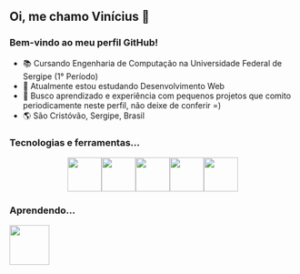 ## Oi, me chamo Vinícius 👋
### Bem-vindo ao meu perfil GitHub! 

- 📚 Cursando Engenharia de Computação na Universidade Federal de Sergipe (1° Período)
- 🌱 Atualmente estou estudando Desenvolvimento Web
- 🚀 Busco aprendizado e experiência com pequenos projetos que comito periodicamente neste perfil, não deixe de conferir =)
- 🌎 São Cristóvão, Sergipe, Brasil

### Tecnologias e ferramentas...

<div style="display: flex; justify-content: center; align-items: center">
  <img style="width: 60px;" src="https://cdn.jsdelivr.net/gh/devicons/devicon/icons/html5/html5-plain.svg" />
  <img style="width: 60px;" src="https://cdn.jsdelivr.net/gh/devicons/devicon/icons/css3/css3-plain.svg" />
  <img style="width: 60px;" src="https://cdn.jsdelivr.net/gh/devicons/devicon/icons/javascript/javascript-plain.svg" />
  <img style="width: 60px;" src="https://cdn.jsdelivr.net/gh/devicons/devicon/icons/typescript/typescript-plain.svg" />
  <img style="width: 60px;" src="https://cdn.jsdelivr.net/gh/devicons/devicon/icons/vscode/vscode-original.svg" />
</div>
  
### Aprendendo...

<div style="display: flex">
  <img style="width: 70px;" src="https://cdn.jsdelivr.net/gh/devicons/devicon/icons/firebase/firebase-plain-wordmark.svg" />
</div>
